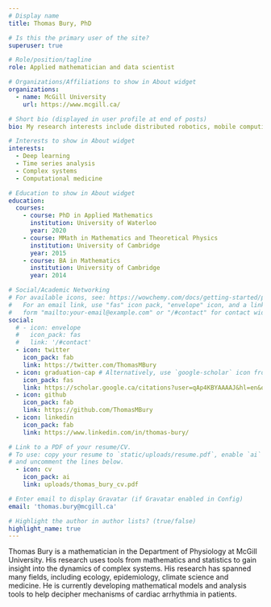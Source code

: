 ```yaml
---
# Display name
title: Thomas Bury, PhD

# Is this the primary user of the site?
superuser: true

# Role/position/tagline
role: Applied mathematician and data scientist

# Organizations/Affiliations to show in About widget
organizations:
  - name: McGill University
    url: https://www.mcgill.ca/

# Short bio (displayed in user profile at end of posts)
bio: My research interests include distributed robotics, mobile computing and programmable matter.

# Interests to show in About widget
interests:
  - Deep learning
  - Time series analysis
  - Complex systems
  - Computational medicine

# Education to show in About widget
education:
  courses:
    - course: PhD in Applied Mathematics
      institution: University of Waterloo
      year: 2020
    - course: MMath in Mathematics and Theoretical Physics
      institution: University of Cambridge
      year: 2015
    - course: BA in Mathematics
      institution: University of Cambridge
      year: 2014

# Social/Academic Networking
# For available icons, see: https://wowchemy.com/docs/getting-started/page-builder/#icons
#   For an email link, use "fas" icon pack, "envelope" icon, and a link in the
#   form "mailto:your-email@example.com" or "/#contact" for contact widget.
social:
  # - icon: envelope
  #   icon_pack: fas
  #   link: '/#contact'
  - icon: twitter
    icon_pack: fab
    link: https://twitter.com/ThomasMBury
  - icon: graduation-cap # Alternatively, use `google-scholar` icon from `ai` icon pack
    icon_pack: fas
    link: https://scholar.google.ca/citations?user=qAp4KBYAAAAJ&hl=en&oi=ao
  - icon: github
    icon_pack: fab
    link: https://github.com/ThomasMBury
  - icon: linkedin
    icon_pack: fab
    link: https://www.linkedin.com/in/thomas-bury/

# Link to a PDF of your resume/CV.
# To use: copy your resume to `static/uploads/resume.pdf`, enable `ai` icons in `params.toml`,
# and uncomment the lines below.
  - icon: cv
    icon_pack: ai
    link: uploads/thomas_bury_cv.pdf

# Enter email to display Gravatar (if Gravatar enabled in Config)
email: 'thomas.bury@mcgill.ca'

# Highlight the author in author lists? (true/false)
highlight_name: true
---
```


Thomas Bury is a mathematician in the Department of Physiology at McGill University. His research uses tools from mathematics and statistics to gain insight into the dynamics of complex systems. His research has spanned many fields, including ecology, epidemiology, climate science and medicine. He is currently developing mathematical models and analysis tools to help decipher mechanisms of cardiac arrhythmia in patients.  


<!-- {{< icon name="download" pack="fas" >}} Download my {{< staticref "uploads/demo_resume.pdf" "newtab" >}}resumé{{< /staticref >}}. -->
